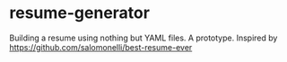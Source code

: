 # resume-generator
Building a resume using nothing but YAML files. A prototype. Inspired by https://github.com/salomonelli/best-resume-ever
